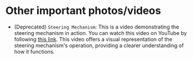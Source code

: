 # Other important photos/videos
* (Deprecated) `Steering Mechanism`: This is a video demonstrating the steering mechanism in action. You can watch this video on YouTube by following [this link](https://youtu.be/_olSEMrKiMA). This video offers a visual representation of the steering mechanism's operation, providing a clearer understanding of how it functions.

